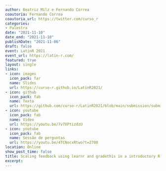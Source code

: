 ```yaml
---
author: Beatriz Milz e Fernando Correa
coautoria: Fernando Correa
coautoria_url: https://twitter.com/curso_r
categories:
- Palestra
date: "2021-11-10"
date_end: "2021-11-10"
publishDate: "2021-11-06"
draft: false
event: LatinR 2021
event_url: https://latin-r.com/
featured: true
layout: single
links:
- icon: images
  icon_pack: far
  name: Slides
  url: https://curso-r.github.io/LatinR2021/
- icon: github
  icon_pack: fab
  name: Texto
  url: https://github.com/curso-r/LatinR2021/blob/main/submission/submission.pdf
- icon: youtube
  icon_pack: fab
  name: Video
  url: https://youtu.be/7v7XPtizdzU
- icon: youtube
  icon_pack: fab
  name: Sessão de perguntas
  url: https://youtu.be/4TCNocxRtwo?t=2708
location: Online
show_post_time: false
title: Scaling feedback using learnr and gradethis in a introductory R course
excerpt: 
---
```

